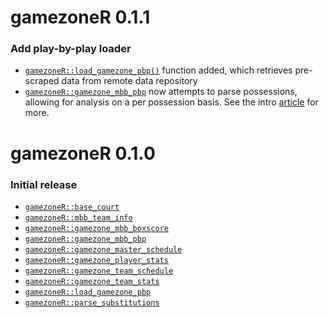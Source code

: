 # **gamezoneR 0.1.1** 
### **Add play-by-play loader**
- [```gamezoneR::load_gamezone_pbp()```](https://jacklich10.github.io/gamezoneR/reference/load_gamezone_pbp.html) function added, which retrieves pre-scraped data from remote data repository
- [```gamezoneR::gamezone_mbb_pbp```](https://jacklich10.github.io/gamezoneR/reference/gamezone_mbb_pbp.html) now attempts to parse possessions, allowing for analysis on a per possession basis. See the intro [article](https://jacklich10.github.io/gamezoneR/articles/intro-to-gamezoneR.html) for more.

# **gamezoneR 0.1.0**
### **Initial release**
- [```gamezoneR::base_court```](https://jacklich10.github.io/gamezoneR/reference/base_court.html)
- [```gamezoneR::mbb_team_info```](https://jacklich10.github.io/gamezoneR/reference/mbb_team_info.html)
- [```gamezoneR::gamezone_mbb_boxscore```](https://jacklich10.github.io/gamezoneR/reference/gamezone_mbb_boxscore.html)
- [```gamezoneR::gamezone_mbb_pbp```](https://jacklich10.github.io/gamezoneR/reference/gamezone_mbb_pbp.html)
- [```gamezoneR::gamezone_master_schedule```](https://jacklich10.github.io/gamezoneR/reference/gamezone_master_schedule.html)
- [```gamezoneR::gamezone_player_stats```](https://jacklich10.github.io/gamezoneR/reference/gamezone_player_stats.html)
- [```gamezoneR::gamezone_team_schedule```](https://jacklich10.github.io/gamezoneR/reference/gamezone_team_schedule.html)
- [```gamezoneR::gamezone_team_stats```](https://jacklich10.github.io/gamezoneR/reference/gamezone_team_stats.html)
- [```gamezoneR::load_gamezone_pbp```](https://jacklich10.github.io/gamezoneR/reference/load_gamezone_pbp.html)
- [```gamezoneR::parse_substitutions```](https://jacklich10.github.io/gamezoneR/reference/parse_substitutions.html)
